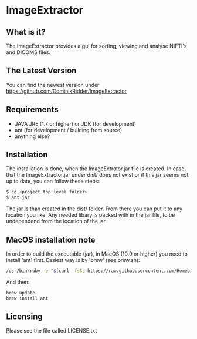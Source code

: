 ImageExtractor
==============


What is it?
-----------

The ImageExtractor provides a gui for sorting, viewing and analyse
NIFTI's and DICOMS files.


The Latest Version
------------------

You can find the newest version under
https://github.com/DominikRidder/ImageExtractor


Requirements
------------
- JAVA JRE (1.7 or higher) or JDK (for development)
- ant (for development / building from source)
- anything else?

Installation
------------

The installation is done, when the ImageExtrator.jar file is created.
In case, that the ImageExtractor.jar under dist/ does not exist or
if this jar seems not up to date, you can follow these steps:

```bash
$ cd <project top level folder> 
$ ant jar
```

The jar is than created in the dist/ folder. From there you can put 
it to any location you like. Any needed libary is packed with in the
jar file, to be undependend from the location of the jar.

MacOS installation note
---------

In order to build the executable (jar), in MacOS (10.9 or higher) you need to install
'ant' first. Easiest way is by 'brew' (see brew.sh):

```bash
/usr/bin/ruby -e "$(curl -fsSL https://raw.githubusercontent.com/Homebrew/install/master/install)"
```

And then:

```bash
brew update
brew install ant
```

Licensing
---------

Please see the file called LICENSE.txt
